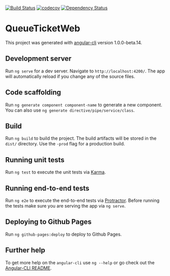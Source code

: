 [![Build Status](https://travis-ci.org/johanaschan/queue-ticket-web.svg?branch=master)](https://travis-ci.org/johanaschan/queue-ticket-web)
[![codecov](https://codecov.io/gh/johanaschan/queue-ticket-web/branch/master/graph/badge.svg)](https://codecov.io/gh/johanaschan/queue-ticket-web)
[![Dependency Status](https://www.versioneye.com/user/projects/57dbe00dbf3e4c0034e21bc1/badge.svg?style=flat-square)](https://www.versioneye.com/user/projects/57dbe00dbf3e4c0034e21bc1)

# QueueTicketWeb

This project was generated with [angular-cli](https://github.com/angular/angular-cli) version 1.0.0-beta.14.

## Development server
Run `ng serve` for a dev server. Navigate to `http://localhost:4200/`. The app will automatically reload if you change any of the source files.

## Code scaffolding

Run `ng generate component component-name` to generate a new component. You can also use `ng generate directive/pipe/service/class`.

## Build

Run `ng build` to build the project. The build artifacts will be stored in the `dist/` directory. Use the `-prod` flag for a production build.

## Running unit tests

Run `ng test` to execute the unit tests via [Karma](https://karma-runner.github.io).

## Running end-to-end tests

Run `ng e2e` to execute the end-to-end tests via [Protractor](http://www.protractortest.org/). 
Before running the tests make sure you are serving the app via `ng serve`.

## Deploying to Github Pages

Run `ng github-pages:deploy` to deploy to Github Pages.

## Further help

To get more help on the `angular-cli` use `ng --help` or go check out the [Angular-CLI README](https://github.com/angular/angular-cli/blob/master/README.md).
